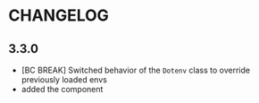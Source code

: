 CHANGELOG
=========

3.3.0
-----

 * [BC BREAK] Switched behavior of the `Dotenv` class to override previously loaded envs
 * added the component

